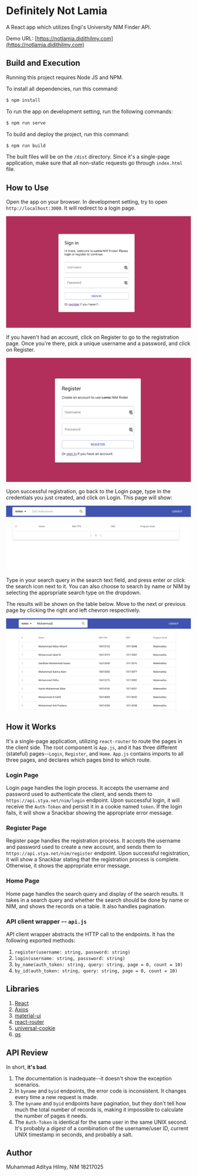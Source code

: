 # Definitely Not Lamia
A React app which utilizes Engi's University NIM Finder API.

Demo URL: [https://notlamia.didithilmy.com](https://notlamia.didithilmy.com)

## Build and Execution

Running this project requires Node JS and NPM.

To install all dependencies, run this command:

```sh
$ npm install
```
To run the app on development setting, run the following commands:

```sh
$ npm run serve
```

To build and deploy the project, run this command:

```sh
$ npm run build
```

The built files will be on the `/dist` directory. 
Since it's a single-page application, make sure that all non-static requests go through `index.html` file.

## How to Use

Open the app on your browser. In development setting, try to open `http://localhost:3000`. It will redirect to a login page.

![](screenshots/ss1.png)

If you haven't had an account, click on Register to go to the registration page. Once you're there, pick a unique username and a password, and click on Register.

![](screenshots/ss2.png)

Upon successful registration, go back to the Login page, type in the credentials you just created, and click on Login. This page will show:

![](screenshots/ss3.png)

Type in your search query in the search text field, and press enter or click the search icon next to it. You can also choose to search by name or NIM by selecting the appropriate search type on the dropdown. 

The results will be shown on the table below. Move to the next or previous page by clicking the right and left chevron respectively.

![](screenshots/ss4.png)


## How it Works

It's a single-page application, utilizing `react-router` to route the pages in the client side. The root component is `App.js`, and it has three different (stateful) pages--`Login`, `Register`, and `Home`. `App.js` contains imports to all three pages, and declares which pages bind to which route.

### Login Page

Login page handles the login process. It accepts the username and password used to authenticate the client, and sends them to `https://api.stya.net/nim/login` endpoint. Upon successful login, it will receive the `Auth-Token` and persist it in a cookie named `token`. If the login fails, it will show a Snackbar showing the appropriate error message.

### Register Page

Register page handles the registration process. It accepts the username and password used to create a new account, and sends them to `https://api.stya.net/nim/register` endpoint. Upon successful registration, it will show a Snackbar stating that the registration process is complete. Otherwise, it shows the appropriate error message.

### Home Page

Home page handles the search query and display of the search results. It takes in a search query and whether the search should be done by name or NIM, and shows the records on a table. It also handles pagination.

### API client wrapper -- `api.js`

API client wrapper abstracts the HTTP call to the endpoints. It has the following exported methods:
1. `register(username: string, password: string)`
2. `login(username: string, passsword: string)`
3. `by_name(auth_token: string, query: string, page = 0, count = 10)`
4. `by_id(auth_token: string, query: string, page = 0, count = 10)`

## Libraries
1. [React](https://github.com/facebook/react)
2. [Axios](https://github.com/axios/axios)
3. [material-ui](https://github.com/mui-org/material-ui)
4. [react-router](https://www.npmjs.com/package/react-router)
5. [universal-cookie](https://www.npmjs.com/package/universal-cookie)
6. [qs](https://www.npmjs.com/package/qs)

## API Review

In short, **it's bad**.

1. The documentation is inadequate--it doesn't show the exception scenarios.
2. In `byname` and `byid` endpoints, the error code is inconsistent. It changes every time a new request is made.
3. The `byname` and `byid` endpoints have pagination, but they don't tell how much the total number of records is, making it impossible to calculate the number of pages it needs.
4. The `Auth-Token` is identical for the same user in the same UNIX second. It's probably a *digest* of a combination of the username/user ID, current UNIX timestamp in seconds, and probably a salt.

## Author
Muhammad Aditya Hilmy, NIM 18217025

